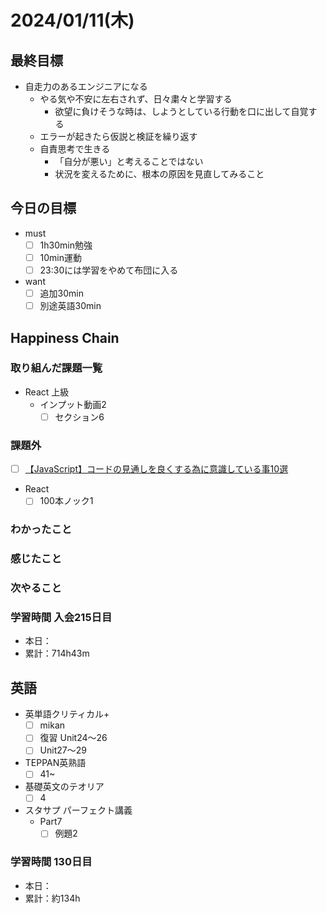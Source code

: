 # 2024/01/11(木)

## 最終目標

- 自走力のあるエンジニアになる
  - やる気や不安に左右されず、日々粛々と学習する
    - 欲望に負けそうな時は、しようとしている行動を口に出して自覚する
  - エラーが起きたら仮説と検証を繰り返す
  - 自責思考で生きる
    - 「自分が悪い」と考えることではない
    - 状況を変えるために、根本の原因を見直してみること

## 今日の目標

- must
  - [ ] 1h30min勉強
  - [ ] 10min運動
  - [ ] 23:30には学習をやめて布団に入る

- want
  - [ ] 追加30min
  - [ ] 別途英語30min

## Happiness Chain

### 取り組んだ課題一覧

- React 上級
  - インプット動画2
    - [ ] セクション6

### 課題外

- [ ] [【JavaScript】コードの見通しを良くする為に意識している事10選](https://zenn.dev/kata_n/articles/a3287ab0c01092)

- React
  - [ ] 100本ノック1

### わかったこと

### 感じたこと

### 次やること

### 学習時間 入会215日目

- 本日：
- 累計：714h43m

## 英語

- 英単語クリティカル+
  - [ ] mikan
  - [ ] 復習 Unit24〜26
  - [ ] Unit27〜29

- TEPPAN英熟語
  - [ ] 41~

- 基礎英文のテオリア
  - [ ] 4

- スタサプ パーフェクト講義
  - Part7
    - [ ] 例題2

### 学習時間 130日目

- 本日：
- 累計：約134h
